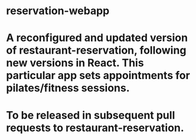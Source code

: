 # reservation-webapp
# A reconfigured and updated version of restaurant-reservation, following new versions in React. This particular app sets appointments for pilates/fitness sessions. 
# To be released in subsequent pull requests to restaurant-reservation.
 
